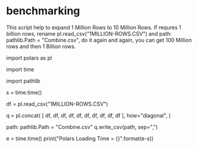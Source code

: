 # benchmarking

This script help to expand 1 Million Rows to 10 Million Rows. If requres 1 billion rows, rename pl.read_csv("1MILLION-ROWS.CSV") and path: pathlib.Path = "Combine.csv", do it again and again, you can get 100 Million rows and then 1 Billion rows.

import polars as pl

import time

import pathlib

s = time.time()


df = pl.read_csv("1MILLION-ROWS.CSV")

q = pl.concat(
    [
        df,
        df,
        df,
        df,
        df,
        df,
        df,
        df,
        df,
        df
    ],
    how="diagonal",
)

path: pathlib.Path = "Combine.csv"
q.write_csv(path, sep=",")

e = time.time()
print("Polars Loading Time = {}".format(e-s))
